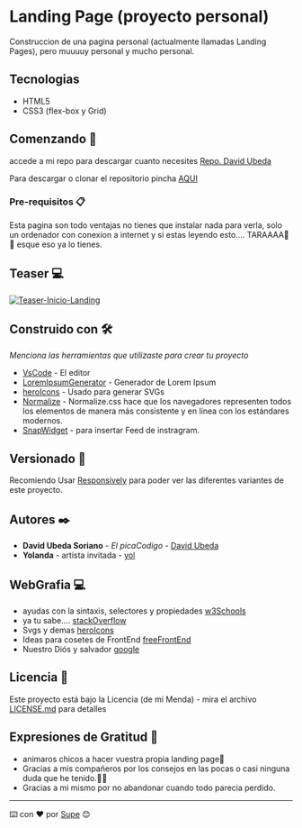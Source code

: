 # Landing Page (proyecto personal)

Construccion de una pagina personal (actualmente llamadas Landing Pages), pero muuuuy personal y mucho personal.

## Tecnologias

* HTML5
* CSS3 (flex-box y Grid)

## Comenzando 🚀

accede a mi repo para descargar cuanto necesites
[Repo. David Ubeda](https://github.com/dubesor22)

Para descargar o clonar el repositorio pincha [AQUI](https://github.com/Dubesor22/landingPage)

### Pre-requisitos 📋

Esta pagina son todo ventajas no tienes que instalar nada para verla, solo un ordenador con conexion a internet y si estas leyendo esto.... TARAAAA🎊🎊 esque eso ya lo tienes.


## Teaser 💻

<a href="https://ibb.co/DwxHQL5"><img src="https://i.ibb.co/ss0dqty/Teaser-Inicio-Landing.jpg" alt="Teaser-Inicio-Landing" border="0"></a>


## Construido con 🛠️

_Menciona las herramientas que utilizaste para crear tu proyecto_

* [VsCode](https://code.visualstudio.com/) - El editor
* [LoremIpsumGenerator](https://www.lipsum.com/feed/html) - Generador de Lorem Ipsum
* [heroIcons](https://heroicons.com/) - Usado para generar SVGs
* [Normalize](http://necolas.github.io/normalize.css/) - Normalize.css hace que los navegadores representen todos los elementos de manera más consistente y en línea con los estándares modernos.
* [SnapWidget](https://snapwidget.com/) - para insertar Feed  de instragram.


## Versionado 📌

Recomiendo Usar [Responsively](https://responsively.app/) para poder ver las diferentes variantes de este proyecto.

## Autores ✒️

* **David Ubeda Soriano** - *El picaCodigo* - [David Ubeda](https://github.com/dubesor22)
* **Yolanda** - artista invitada - [yol](https://instagram.com/yol_rnd)

## WebGrafia 💻

* ayudas con la sintaxis, selectores y propiedades [w3Schools](https://www.w3schools.com)
* ya tu sabe.... [stackOverflow](https://www.stackoverflow.com)
* Svgs y demas [heroIcons](https://www.heroicons.com)
* Ideas para cosetes de FrontEnd [freeFrontEnd](https://www.freefrontend.com)
* Nuestro Diós y salvador [google](https://www.google.con)

## Licencia 📄

Este proyecto está bajo la Licencia (de mi Menda) - mira el archivo [LICENSE.md](LICENSE.md) para detalles

## Expresiones de Gratitud 🎁

* animaros chicos a hacer vuestra propia landing page📢
* Gracias a mis compañeros por los consejos en las pocas o casi ninguna duda que he tenido.🤣🤣 
* Gracias a mi mismo por no abandonar cuando todo parecia perdido.


---
⌨️ con ❤️ por [Supe](https://github.com/dubesor22) 😊
